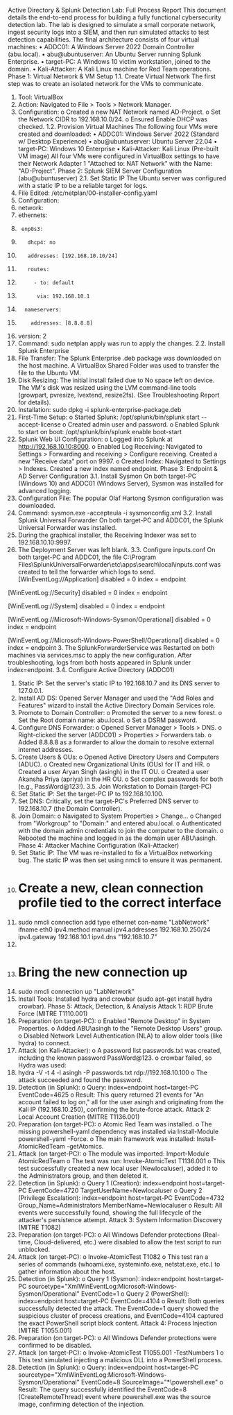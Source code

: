 Active Directory & Splunk Detection Lab: Full Process Report
This document details the end-to-end process for building a fully functional cybersecurity detection lab. The lab is designed to simulate a small corporate network, ingest security logs into a SIEM, and then run simulated attacks to test detection capabilities.
The final architecture consists of four virtual machines:
•	ADDC01: A Windows Server 2022 Domain Controller (abu.local).
•	abu@ubuntuserver: An Ubuntu Server running Splunk Enterprise.
•	target-PC: A Windows 10 victim workstation, joined to the domain.
•	Kali-Attacker: A Kali Linux machine for Red Team operations.
Phase 1: Virtual Network & VM Setup
1.1. Create Virtual Network
The first step was to create an isolated network for the VMs to communicate.
1.	Tool: VirtualBox
2.	Action: Navigated to File > Tools > Network Manager.
3.	Configuration:
o	Created a new NAT Network named AD-Project.
o	Set the Network CIDR to 192.168.10.0/24.
o	Ensured Enable DHCP was checked.
1.2. Provision Virtual Machines
The following four VMs were created and downloaded:
•	ADDC01: Windows Server 2022 (Standard w/ Desktop Experience)
•	abu@ubuntuserver: Ubuntu Server 22.04
•	target-PC: Windows 10 Enterprise
•	Kali-Attacker: Kali Linux (Pre-built VM image)
All four VMs were configured in VirtualBox settings to have their Network Adapter 1 "Attached to: NAT Network" with the Name: "AD-Project".
Phase 2: Splunk SIEM Server Configuration (abu@ubuntuserver)
2.1. Set Static IP
The Ubuntu server was configured with a static IP to be a reliable target for logs.
1.	File Edited: /etc/netplan/00-installer-config.yaml
2.	Configuration:
3.	network:
4.	  ethernets:
5.	    enp0s3:
6.	      dhcp4: no
7.	      addresses: [192.168.10.10/24]
8.	      routes:
9.	        - to: default
10.	          via: 192.168.10.1
11.	      nameservers:
12.	        addresses: [8.8.8.8]
13.	  version: 2
14.	Command: sudo netplan apply was run to apply the changes.
2.2. Install Splunk Enterprise
1.	File Transfer: The Splunk Enterprise .deb package was downloaded on the host machine. A VirtualBox Shared Folder was used to transfer the file to the Ubuntu VM.
2.	Disk Resizing: The initial install failed due to No space left on device. The VM's disk was resized using the LVM command-line tools (growpart, pvresize, lvextend, resize2fs). (See Troubleshooting Report for details).
3.	Installation: sudo dpkg -i splunk-enterprise-package.deb
4.	First-Time Setup:
o	Started Splunk: /opt/splunk/bin/splunk start --accept-license
o	Created admin user and password.
o	Enabled Splunk to start on boot: /opt/splunk/bin/splunk enable boot-start
5.	Splunk Web UI Configuration:
o	Logged into Splunk at http://192.168.10.10:8000.
o	Enabled Log Receiving: Navigated to Settings > Forwarding and receiving > Configure receiving. Created a new "Receive data" port on 9997.
o	Created Index: Navigated to Settings > Indexes. Created a new index named endpoint.
Phase 3: Endpoint & AD Server Configuration
3.1. Install Sysmon
On both target-PC (Windows 10) and ADDC01 (Windows Server), Sysmon was installed for advanced logging.
1.	Configuration File: The popular Olaf Hartong Sysmon configuration was downloaded.
2.	Command: sysmon.exe -accepteula -i sysmonconfig.xml
3.2. Install Splunk Universal Forwarder
On both target-PC and ADDC01, the Splunk Universal Forwarder was installed.
1.	During the graphical installer, the Receiving Indexer was set to 192.168.10.10:9997.
2.	The Deployment Server was left blank.
3.3. Configure inputs.conf
On both target-PC and ADDC01, the file C:\Program Files\SplunkUniversalForwarder\etc\apps\search\local\inputs.conf was created to tell the forwarder which logs to send.
[WinEventLog://Application]
disabled = 0
index = endpoint

[WinEventLog://Security]
disabled = 0
index = endpoint

[WinEventLog://System]
disabled = 0
index = endpoint

[WinEventLog://Microsoft-Windows-Sysmon/Operational]
disabled = 0
index = endpoint

[WinEventLog://Microsoft-Windows-PowerShell/Operational]
disabled = 0
index = endpoint
3.	The SplunkForwarderService was Restarted on both machines via services.msc to apply the new configuration. After troubleshooting, logs from both hosts appeared in Splunk under index=endpoint.
3.4. Configure Active Directory (ADDC01)
1.	Static IP: Set the server's static IP to 192.168.10.7 and its DNS server to 127.0.0.1.
2.	Install AD DS: Opened Server Manager and used the "Add Roles and Features" wizard to install the Active Directory Domain Services role.
3.	Promote to Domain Controller:
o	Promoted the server to a new forest.
o	Set the Root domain name: abu.local.
o	Set a DSRM password.
4.	Configure DNS Forwarder:
o	Opened Server Manager > Tools > DNS.
o	Right-clicked the server (ADDC01) > Properties > Forwarders tab.
o	Added 8.8.8.8 as a forwarder to allow the domain to resolve external internet addresses.
5.	Create Users & OUs:
o	Opened Active Directory Users and Computers (ADUC).
o	Created new Organizational Units (OUs) for IT and HR.
o	Created a user Aryan Singh (asingh) in the IT OU.
o	Created a user Akansha Priya (apriya) in the HR OU.
o	Set complex passwords for both (e.g., PassWord@123!).
3.5. Join Workstation to Domain (target-PC)
1.	Set Static IP: Set the target-PC IP to 192.168.10.100.
2.	Set DNS: Critically, set the target-PC's Preferred DNS server to 192.168.10.7 (the Domain Controller).
3.	Join Domain:
o	Navigated to System Properties > Change...
o	Changed from "Workgroup" to "Domain:" and entered abu.local.
o	Authenticated with the domain admin credentials to join the computer to the domain.
o	Rebooted the machine and logged in as the domain user ABU\asingh.
Phase 4: Attacker Machine Configuration (Kali-Attacker)
1.	Set Static IP: The VM was re-installed to fix a VirtualBox networking bug. The static IP was then set using nmcli to ensure it was permanent.
2.	# Create a new, clean connection profile tied to the correct interface
3.	sudo nmcli connection add type ethernet con-name "LabNetwork" ifname eth0 ipv4.method manual ipv4.addresses 192.168.10.250/24 ipv4.gateway 192.168.10.1 ipv4.dns "192.168.10.7"
4.	
5.	# Bring the new connection up
6.	sudo nmcli connection up "LabNetwork"
7.	Install Tools: Installed hydra and crowbar (sudo apt-get install hydra crowbar).
Phase 5: Attack, Detection, & Analysis
Attack 1: RDP Brute Force (MITRE T1110.001)
1.	Preparation (on target-PC):
o	Enabled "Remote Desktop" in System Properties.
o	Added ABU\asingh to the "Remote Desktop Users" group.
o	Disabled Network Level Authentication (NLA) to allow older tools (like hydra) to connect.
2.	Attack (on Kali-Attacker):
o	A password list passwords.txt was created, including the known password PassWord@123.
o	crowbar failed, so Hydra was used:
3.	hydra -V -t 4 -l asingh -P passwords.txt rdp://192.168.10.100
o	The attack succeeded and found the password.
4.	Detection (in Splunk):
o	Query: index=endpoint host=target-PC EventCode=4625
o	Result: This query returned 21 events for "An account failed to log on," all for the user asingh and originating from the Kali IP (192.168.10.250), confirming the brute-force attack.
Attack 2: Local Account Creation (MITRE T1136.001)
1.	Preparation (on target-PC):
o	Atomic Red Team was installed.
o	The missing powershell-yaml dependency was installed via Install-Module powershell-yaml -Force.
o	The main framework was installed: Install-AtomicRedTeam -getAtomics.
2.	Attack (on target-PC):
o	The module was imported: Import-Module AtomicRedTeam
o	The test was run: Invoke-AtomicTest T1136.001
o	This test successfully created a new local user (Newlocaluser), added it to the Administrators group, and then deleted it.
3.	Detection (in Splunk):
o	Query 1 (Creation): index=endpoint host=target-PC EventCode=4720 TargetUserName=Newlocaluser
o	Query 2 (Privilege Escalation): index=endpoint host=target-PC EventCode=4732 Group_Name=Administrators MemberName=Newlocaluser
o	Result: All events were successfully found, showing the full lifecycle of the attacker's persistence attempt.
Attack 3: System Information Discovery (MITRE T1082)
1.	Preparation (on target-PC):
o	All Windows Defender protections (Real-time, Cloud-delivered, etc.) were disabled to allow the test script to run unblocked.
2.	Attack (on target-PC):
o	Invoke-AtomicTest T1082
o	This test ran a series of commands (whoami.exe, systeminfo.exe, netstat.exe, etc.) to gather information about the host.
3.	Detection (in Splunk):
o	Query 1 (Sysmon): index=endpoint host=target-PC sourcetype="XmlWinEventLog:Microsoft-Windows-Sysmon/Operational" EventCode=1
o	Query 2 (PowerShell): index=endpoint host=target-PC EventCode=4104
o	Result: Both queries successfully detected the attack. The EventCode=1 query showed the suspicious cluster of process creations, and EventCode=4104 captured the exact PowerShell script block content.
Attack 4: Process Injection (MITRE T1055.001)
1.	Preparation (on target-PC):
o	All Windows Defender protections were confirmed to be disabled.
2.	Attack (on target-PC):
o	Invoke-AtomicTest T1055.001 -TestNumbers 1
o	This test simulated injecting a malicious DLL into a PowerShell process.
3.	Detection (in Splunk):
o	Query: index=endpoint host=target-PC sourcetype="XmlWinEventLog:Microsoft-Windows-Sysmon/Operational" EventCode=8 SourceImage="*\\powershell.exe"
o	Result: The query successfully identified the EventCode=8 (CreateRemoteThread) event where powershell.exe was the source image, confirming detection of the injection.

